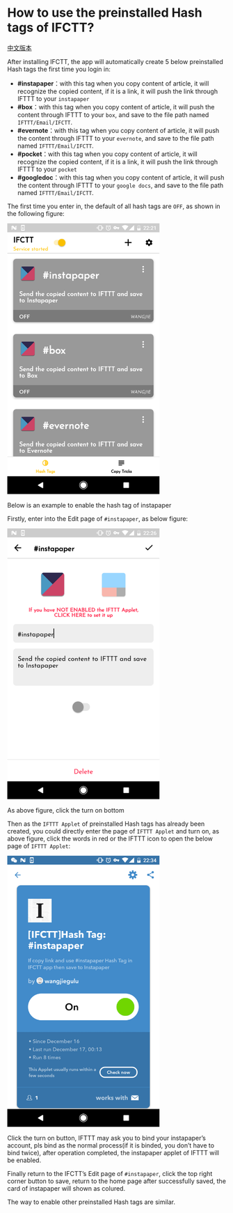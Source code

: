 # How to use the preinstalled Hash tags of IFCTT?

[中文版本](use_default_hash_tags_zh.html)

After installing IFCTT, the app will automatically create 5 below preinstalled Hash tags the first time you login in:

- **\#instapaper**：with this tag when you copy content of article, it will recognize the copied content, if it is a link, it will push the link through IFTTT to your `instapaper`
- **\#box**：with this tag when you copy content of article, it will push the content through IFTTT to your `box`, and save to the file path named `IFTTT/Email/IFCTT`.
- **\#evernote**：with this tag when you copy content of article, it will push the content through IFTTT to your `evernote`, and save to the file path named `IFTTT/Email/IFCTT`.
- **\#pocket**：with this tag when you copy content of article, it will recognize the copied content, if it is a link, it will push the link through IFTTT to your `pocket`
- **\#googledoc**：with this tag when you copy content of article, it will push the content through IFTTT to your `google docs`, and save to the file path named `IFTTT/Email/IFCTT`.

The first time you enter in, the default of all hash tags are `OFF`, as shown in the following figure:

<img src='hash_tag_disabled.png' width=350/>

Below is an example to enable the hash tag of instapaper

Firstly, enter into the Edit page of `#instapaper`, as below figure:

<img src='instapaper_detail.png' width=350/>

As above figure, click the turn on bottom

Then as the `IFTTT Applet` of preinstalled Hash tags has already been created, you could directly enter the page of `IFTTT Applet` and turn on, as above figure, click the words in red or the IFTTT icon to open the below page of `IFTTT Applet`:

<img src='ifttt_instapaper_applet.png' width=350/>

Click the turn on button, IFTTT may ask you to bind your instapaper’s account, pls bind as the normal process(if it is binded, you don’t have to bind twice), after operation completed, the instapaper applet of IFTTT will be enabled.

Finally return to the IFCTT’s Edit page of `#instapaper`, click the top right corner button to save, return to the home page after successfully saved, the card of instapaper will shown as colured.

The way to enable other preinstalled Hash tags are similar.



